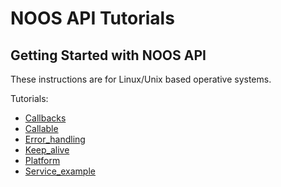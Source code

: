 # NOOS API Tutorials

## Getting Started with NOOS API

These instructions are for Linux/Unix based operative systems.

Tutorials:

- [Callbacks](callbacks/README.md)
- [Callable](callable/README.md)
- [Error_handling](error_handling/README.md)
- [Keep_alive](keep_alive/README.md)
- [Platform](platform/README.md)
- [Service_example](service_example/README.md)

